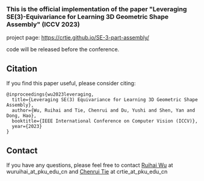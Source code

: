 ### This is the official implementation of the paper "Leveraging SE(3)-Equivariance for Learning 3D Geometric Shape Assembly" (ICCV 2023)

project page: https://crtie.github.io/SE-3-part-assembly/

code will be released before the conference.


## Citation
If you find this paper useful, please consider citing:
```
@inproceedings{wu2023leveraging,
  title={Leveraging SE(3) Equivariance for Learning 3D Geometric Shape Assembly},
  author={Wu, Ruihai and Tie, Chenrui and Du, Yushi and Shen, Yan and Dong, Hao},
  booktitle={IEEE International Conference on Computer Vision (ICCV)},
  year={2023}
}
```

## Contact
If you have any questions, please feel free to contact [Ruihai Wu](https://warshallrho.github.io/) at wuruihai_at_pku_edu_cn and [Chenrui Tie](https://crtie.github.io/) at crtie_at_pku_edu_cn
